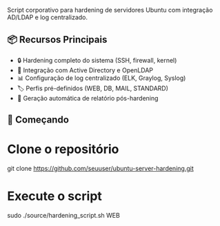 
Script corporativo para hardening de servidores Ubuntu com integração AD/LDAP e log centralizado.

## 📦 Recursos Principais

- 🔒 Hardening completo do sistema (SSH, firewall, kernel)
- 🏢 Integração com Active Directory e OpenLDAP
- 📊 Configuração de log centralizado (ELK, Graylog, Syslog)
- 🏷️ Perfis pré-definidos (WEB, DB, MAIL, STANDARD)
- 📝 Geração automática de relatório pós-hardening

## 🚀 Começando


# Clone o repositório
git clone https://github.com/seuuser/ubuntu-server-hardening.git

# Execute o script
sudo ./source/hardening_script.sh WEB
